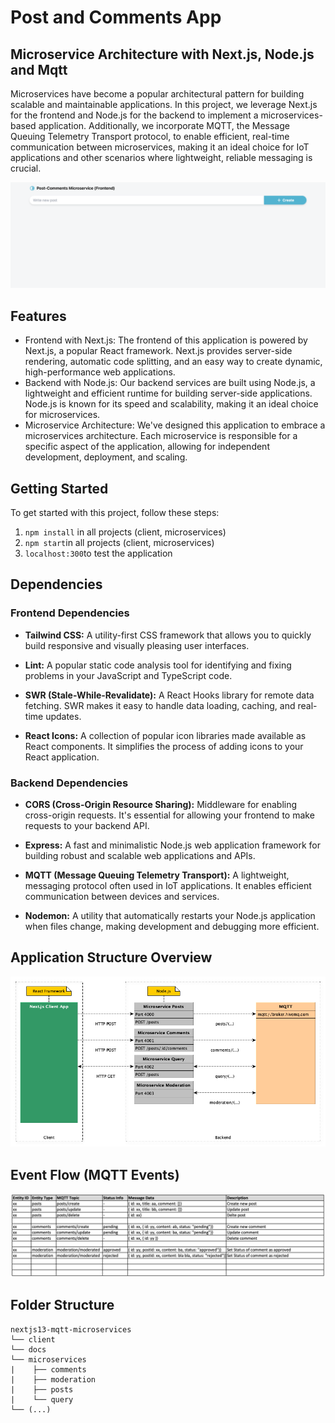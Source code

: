 # Post and Comments App

## Microservice Architecture with Next.js, Node.js and Mqtt

Microservices have become a popular architectural pattern for building scalable and maintainable applications. In this project, we leverage Next.js for the frontend and Node.js for the backend to implement a microservices-based application. Additionally, we incorporate MQTT, the Message Queuing Telemetry Transport protocol, to enable efficient, real-time communication between microservices, making it an ideal choice for IoT applications and other scenarios where lightweight, reliable messaging is crucial.

![Application Overview](./docs/frontend-preview.png)

## Features

- Frontend with Next.js: The frontend of this application is powered by Next.js, a popular React framework. Next.js provides server-side rendering, automatic code splitting, and an easy way to create dynamic, high-performance web applications.
- Backend with Node.js: Our backend services are built using Node.js, a lightweight and efficient runtime for building server-side applications. Node.js is known for its speed and scalability, making it an ideal choice for microservices.
- Microservice Architecture: We've designed this application to embrace a microservices architecture. Each microservice is responsible for a specific aspect of the application, allowing for independent development, deployment, and scaling.

## Getting Started

To get started with this project, follow these steps:

1. `npm install` in all projects (client, microservices)
2. `npm start`in all projects (client, microservices)
3. `localhost:300`to test the application

## Dependencies

### Frontend Dependencies

- **Tailwind CSS:** A utility-first CSS framework that allows you to quickly build responsive and visually pleasing user interfaces.

- **Lint:** A popular static code analysis tool for identifying and fixing problems in your JavaScript and TypeScript code.

- **SWR (Stale-While-Revalidate):** A React Hooks library for remote data fetching. SWR makes it easy to handle data loading, caching, and real-time updates.

- **React Icons:** A collection of popular icon libraries made available as React components. It simplifies the process of adding icons to your React application.

### Backend Dependencies

- **CORS (Cross-Origin Resource Sharing):** Middleware for enabling cross-origin requests. It's essential for allowing your frontend to make requests to your backend API.

- **Express:** A fast and minimalistic Node.js web application framework for building robust and scalable web applications and APIs.

- **MQTT (Message Queuing Telemetry Transport):** A lightweight, messaging protocol often used in IoT applications. It enables efficient communication between devices and services.

- **Nodemon:** A utility that automatically restarts your Node.js application when files change, making development and debugging more efficient.

## Application Structure Overview

![Application Overview](./docs/Application.png)

## Event Flow (MQTT Events)

![Event Flow (MQTT Events)](./docs/Event-Data-Flow-Table.png)

## Folder Structure

```none
nextjs13-mqtt-microservices
└── client
└── docs
└── microservices
|    ├── comments
|    ├── moderation
|    ├── posts
|    └── query
└── (...)
```
